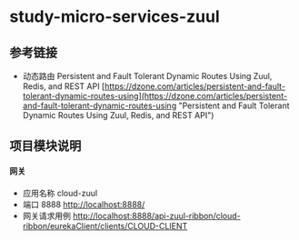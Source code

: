 # study-micro-services-zuul #

## 参考链接 ##
- 动态路由 Persistent and Fault Tolerant Dynamic Routes Using Zuul, Redis, and REST API [https://dzone.com/articles/persistent-and-fault-tolerant-dynamic-routes-using](https://dzone.com/articles/persistent-and-fault-tolerant-dynamic-routes-using "Persistent and Fault Tolerant Dynamic Routes Using Zuul, Redis, and REST API")

## 项目模块说明 ##
#### 网关 ####
 - 应用名称 cloud-zuul
 - 端口 8888 [http://localhost:8888/](http://localhost:8888/ "网关")
 - 网关请求用例 [http://localhost:8888/api-zuul-ribbon/cloud-ribbon/eurekaClient/clients/CLOUD-CLIENT](http://localhost:8888/api-zuul-ribbon/cloud-ribbon/eurekaClient/clients/CLOUD-CLIENT "测试用例")
